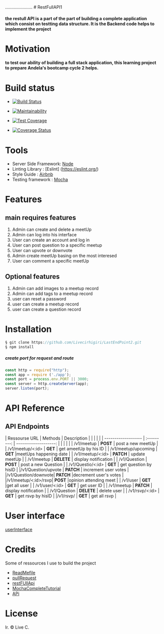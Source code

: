  ...................... # RestFullAPI1

#### the restull API is a part of the part of building a complete application which consist on testting data structure. It is the Backend code helps to implement the project

 # Motivation  

 #### to test our ability of building a full stack application, this learning project to prepare Andela's bootcamp cycle 2 helps.

 # Build status 

* [![Build Status](https://travis-ci.com/Livecirhigiri/LastEndPoint2.svg?branch=master)](https://travis-ci.com/Livecirhigiri/LastEndPoint2)

* [![Maintainability](https://api.codeclimate.com/v1/badges/0343bd4b6fdcdb068991/maintainability)](https://codeclimate.com/github/Livecirhigiri/LastEndPoint2/maintainability)

* [![Test Coverage](https://api.codeclimate.com/v1/badges/0343bd4b6fdcdb068991/test_coverage)](https://codeclimate.com/github/Livecirhigiri/LastEndPoint2/test_coverage)

* [![Coverage Status](https://coveralls.io/repos/github/Livecirhigiri/LastEndPoint2/badge.svg?branch=Develop)](https://coveralls.io/github/Livecirhigiri/LastEndPoint2?branch=Develop)

# Tools

* Server Side Framework: [Node](https://nodejs.org/en/)
* Linting Library : [Eslint] (https://eslint.org/)
* Style Guide : [Airbnb](https://github.com/airbnb/javascript)
* Testing framework : [Mocha](https://mochajs.org/)

# Features

## main requires features 
1. Admin can create and delete a meetUp
2. Admin can log into his interface
3. User can create an account and log in 
4. User can post question to a specific meetup
5. User can upvote or downvote 
6. Admin create meetUp basing on the most interesed
7. User can comment a specific meetUp

## Optional features 
1. Admin can add images to a meetup record
2. Admin can add tags to a meetup record 
3. user can reset a password 
4. user can create a meetup record 
5. user can create a question record 

# Installation

```javascript
§ git clone https://github.com/Livecirhigiri/LastEndPoint2.git
§ npm install
```
##### create port for request and route

```javascript
const http = require("http");
const app = require ('./app');
const port = process.env.PORT || 3000;
const server = http.createServer(app);
server.listen(port);
```
# API Reference

## API Endpoints

| Ressourse URL       | Methods     | Description           | 
|                     |             |                       |
| ------------------- | :---------: | --------------------: |
|                     |             |                       |
|   /v1/meetup        | **POST**    | post a new meetUp     |
|   /v1/meetup/<:id>  | **GET**     | get ameetUp by his ID |
| /v1/meetup/upcoming | **GET**     |meetUps happening date |
|   /v1/meetup/<:id>  | **PATCH**   | update  meetUp        |
|   /v1/meetup        | **DELETE**  | display notification  |
|   /v1/Question      | **POST**    | post a new Question   |
| /v1/Questio/<:id>   | **GET**     | get question by hisID |
|/v1/Question/upvote  | **PATCH**   |  increment user votes |
|/v1/Question/downvote| **PATCH**   |decrement user's votes |
|/v1/meetup/<:id>/rsvp| **POST**    |opinion attending meet |
| /v1/user            | **GET**     |get all user           |
|   /v1/user/<:id>    | **GET**     | get user ID           |
|   /v1/meetup        | **PATCH**   | display notification  |
|   /v1/Question      | **DELETE**  | delete user           |
| /v1/rsvp/<:id>      | **GET**     | get rsvp  by hisID    | 
|/v1/rsvp/            | **GET**     | get all rsvp          |

# User interface 
[userInterface](https://livecirhigiri.github.io/AndelaChallenge1/)

# Credits 

Some of ressources I use to build the project 

* [ReadMefile](https://github.com/adam-p/markdown-here/wiki/Markdown-Cheatsheet#headers)
* [pullRequest](https://www.youtube.com/watch?v=OxHkvEWIL7U)
* [restFUllApi](https://www.youtube.com/watch?v=0M2S_7-Tcsc)
* [MochaCompleteTutorial](https://www.youtube.com/watch?v=0M2S_7-Tcsc)
* [APi](https://www.youtube.com/watch?v=pKd0Rpw7O48)

# License 
Ir. © Live C.









